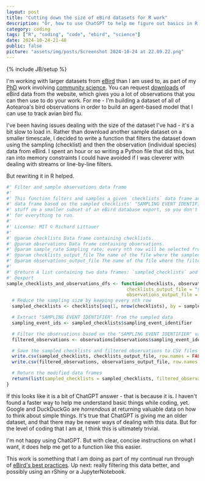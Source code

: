 ```yaml
---
layout: post
title: "Cutting down the size of eBird datasets for R work"
description: "Or, how to use ChatGPT to help me figure out basics in R, like how to save a file and then source it..."
category: coding
tags: ["R", "coding", "code", "ebird", "science"]
date: 2024-10-24-21-48
public: false
picture: "assets/img/posts/Screenshot 2024-10-24 at 22.09.22.png"
---
```

{% include JB/setup %}

I'm working with larger datasets from [eBird](https://ebird.org) than I am used to, as part of my [PhD](../projects/phd) work involving [community science](../projects/citizen-science/). You can request [downloads](https://ebird.org/data/download) of eBird data from the website, which gives you a lot of observations that you can then use to do your work. For me - I'm building a dataset of all of Aotearoa's bird observations in order to build an agent-based model that I can use to track avian bird flu.

I've been having issues dealing with the size of the dataset I've had - it's a bit slow to load in. Rather than download another sample dataset on a smaller timescale, I decided to write a function that filters the dataset down using the sampling (checklist) and then the observation (individual species) data from eBird. I spent an hour or so writing a Python file that did this, but ran into memory constraints I could have avoided if I was cleverer with dealing with streams or line-by-line filters.

But rewriting it in R helped.

```R
#' Filter and sample observations data frame
#'
#' This function filters and samples a given `checklists` data frame and filters the `observations`
#' data frame based on the sampled checklists' "SAMPLING EVENT IDENTIFIER". This allows you to run more
#' stuff on a smaller subset of an eBird database export, so you don't need to spend a lot of time waiting
#' for everything to run.
#'
#' License: MIT © Richard Littauer
#'
#' @param checklists Data frame containing checklists.
#' @param observations Data frame containing observations.
#' @param sample_rate Sampling rate; every nth row will be selected from the `checklists`. Default is 1000.
#' @param checklists_output_file The name of the file where the sampled checklists will be saved. Default is "sampled_checklists.csv".
#' @param observations_output_file The name of the file where the filtered observations will be saved. Default is "filtered_observations.csv".
#'
#' @return A list containing two data frames: `sampled_checklists` and `filtered_observations`.
#' @export
sample_checklists_and_observations_dfs <- function(checklists, observations, sample_rate = 1000,
                                            checklists_output_file = "sampled_checklists.csv",
                                            observations_output_file = "filtered_observations.csv") {
  # Reduce the sampling size by keeping every nth row
  sampled_checklists <- checklists[seq(1, nrow(checklists), by = sample_rate), ]

  # Extract "SAMPLING EVENT IDENTIFIER" from the sampled data
  sampling_event_ids <- sampled_checklists$sampling_event_identifier

  # Filter the observations based on the "SAMPLING EVENT IDENTIFIER" values
  filtered_observations <- observations[observations$sampling_event_identifier %in% sampling_event_ids, ]

  # Save the sampled checklists and filtered observations to CSV files
  write.csv(sampled_checklists, checklists_output_file, row.names = FALSE)
  write.csv(filtered_observations, observations_output_file, row.names = FALSE)

  # Return the modified data frames
  return(list(sampled_checklists = sampled_checklists, filtered_observations = filtered_observations))
}
```

If this looks like it is a bit of ChatGPT answer - that is because it is. I haven't found a faster way to help me understand basic things while coding, yet. Google and DuckDuckGo are _horrendous_ at returning valuable data on how to think about simple things. It's true that ChatGPT is giving me an older dataset, and that there may be newer ways of dealing with this data. But for the level of coding that I am at, I think this is ultimately trivial.

I'm not happy using ChatGPT. But with clear, concise instructions on what I want, it does help me get to a function like this easier.

This work is something that I am doing as part of my continual run through of [eBird's best practices](https://ebird.github.io/ebird-best-practices/intro.html). Up next: really filtering this data better, and possibly using an rShiny or a JupyterNotebook.
